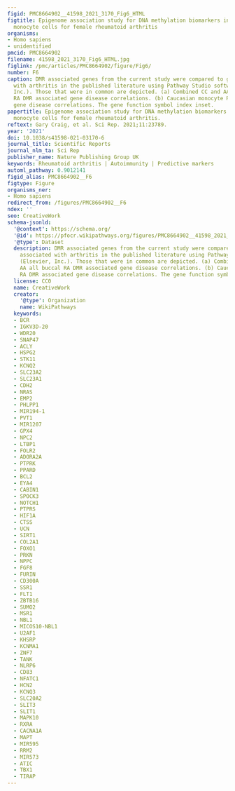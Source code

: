 ```yaml
---
figid: PMC8664902__41598_2021_3170_Fig6_HTML
figtitle: Epigenome association study for DNA methylation biomarkers in buccal and
  monocyte cells for female rheumatoid arthritis
organisms:
- Homo sapiens
- unidentified
pmcid: PMC8664902
filename: 41598_2021_3170_Fig6_HTML.jpg
figlink: /pmc/articles/PMC8664902/figure/Fig6/
number: F6
caption: DMR associated genes from the current study were compared to genes associated
  with arthritis in the published literature using Pathway Studio software (Elsevier,
  Inc.). Those that were in common are depicted. (a) Combined CC and AA all buccal
  RA DMR associated gene disease correlations. (b) Caucasian monocyte RA DMR associated
  gene disease correlations. The gene function symbol index inset.
papertitle: Epigenome association study for DNA methylation biomarkers in buccal and
  monocyte cells for female rheumatoid arthritis.
reftext: Gary Craig, et al. Sci Rep. 2021;11:23789.
year: '2021'
doi: 10.1038/s41598-021-03170-6
journal_title: Scientific Reports
journal_nlm_ta: Sci Rep
publisher_name: Nature Publishing Group UK
keywords: Rheumatoid arthritis | Autoimmunity | Predictive markers
automl_pathway: 0.9012141
figid_alias: PMC8664902__F6
figtype: Figure
organisms_ner:
- Homo sapiens
redirect_from: /figures/PMC8664902__F6
ndex: ''
seo: CreativeWork
schema-jsonld:
  '@context': https://schema.org/
  '@id': https://pfocr.wikipathways.org/figures/PMC8664902__41598_2021_3170_Fig6_HTML.html
  '@type': Dataset
  description: DMR associated genes from the current study were compared to genes
    associated with arthritis in the published literature using Pathway Studio software
    (Elsevier, Inc.). Those that were in common are depicted. (a) Combined CC and
    AA all buccal RA DMR associated gene disease correlations. (b) Caucasian monocyte
    RA DMR associated gene disease correlations. The gene function symbol index inset.
  license: CC0
  name: CreativeWork
  creator:
    '@type': Organization
    name: WikiPathways
  keywords:
  - BCR
  - IGKV3D-20
  - WDR20
  - SNAP47
  - ACLY
  - HSPG2
  - STK11
  - KCNQ2
  - SLC23A2
  - SLC23A1
  - CDH2
  - NRAS
  - EMP2
  - PHLPP1
  - MIR194-1
  - PVT1
  - MIR1207
  - GPX4
  - NPC2
  - LTBP1
  - FOLR2
  - ADORA2A
  - PTPRK
  - PPARD
  - BCL2
  - EYA4
  - CABIN1
  - SPOCK3
  - NOTCH1
  - PTPRS
  - HIF1A
  - CTSS
  - UCN
  - SIRT1
  - COL2A1
  - FOXO1
  - PRKN
  - NPPC
  - FGF8
  - FURIN
  - CD300A
  - SSR1
  - FLT1
  - ZBTB16
  - SUMO2
  - MSR1
  - NBL1
  - MICOS10-NBL1
  - U2AF1
  - KHSRP
  - KCNMA1
  - ZNF7
  - TANK
  - NLRP6
  - CD83
  - NFATC1
  - HCN2
  - KCNQ3
  - SLC20A2
  - SLIT3
  - SLIT1
  - MAPK10
  - RXRA
  - CACNA1A
  - MAPT
  - MIR595
  - RRM2
  - MIR573
  - ATIC
  - TBX1
  - TIRAP
---
```

